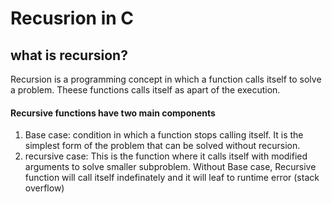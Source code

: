 # Recusrion in C
## what is recursion?
Recursion is a programming concept in which a function calls itself to solve a problem.
Theese functions calls itself as apart of the execution.
#### Recursive functions have two main components
1. Base case: condition in which a function stops calling itself. It is the simplest form of the problem that can be solved without recursion. 
2. recursive case: This is the function where it calls itself with modified arguments to solve smaller subproblem.
Without Base case, Recursive function will call itself indefinately and it will leaf to runtime error (stack overflow)
